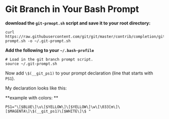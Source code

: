 # Git Branch in Your Bash Prompt

**download the `git-prmopt.sh` script and save it to your root directory:**

```
curl https://raw.githubusercontent.com/git/git/master/contrib/completion/git-prompt.sh -o ~/.git-prompt.sh
```

**Add the following to your `~/.bash-profile`**

```
# Load in the git branch prompt script.
source ~/.git-prompt.sh
```


Now add `\$(__git_ps1)` to your prompt declaration (line that starts with `PS1`).

My declaration looks like this:

**example with colors: **

`PS1="\[$BLUE\]\u\[$YELLOW\]\[$YELLOW\]\w\[\033[m\]\[$MAGENTA\]\$(__git_ps1)\[$WHITE\]\$ "`

